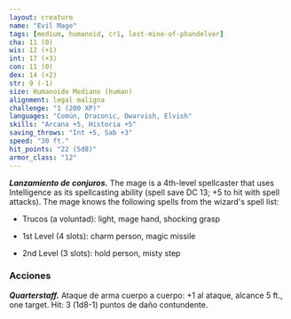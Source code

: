 ```yaml
---
layout: creature
name: "Evil Mage"
tags: [medium, humanoid, cr1, lost-mine-of-phandelver]
cha: 11 (0)
wis: 12 (+1)
int: 17 (+3)
con: 11 (0)
dex: 14 (+2)
str: 9 (-1)
size: Humanoide Mediano (human)
alignment: legal maligna
challenge: "1 (200 XP)"
languages: "Común, Draconic, Dwarvish, Elvish"
skills: "Arcana +5, Historia +5"
saving_throws: "Int +5, Sab +3"
speed: "30 ft."
hit_points: "22 (5d8)"
armor_class: "12"
---
```


***Lanzamiento de conjuros.*** The mage is a 4th-level spellcaster that uses Intelligence as its spellcasting ability (spell save DC 13; +5 to hit with spell attacks). The mage knows the following spells from the wizard's spell list:

* Trucos (a voluntad): light, mage hand, shocking grasp

* 1st Level (4 slots): charm person, magic missile

* 2nd Level (3 slots): hold person, misty step

### Acciones

***Quarterstaff.*** Ataque de arma cuerpo a cuerpo: +1 al ataque, alcance 5 ft., one target.  Hit: 3 (1d8-1) puntos de daño contundente.